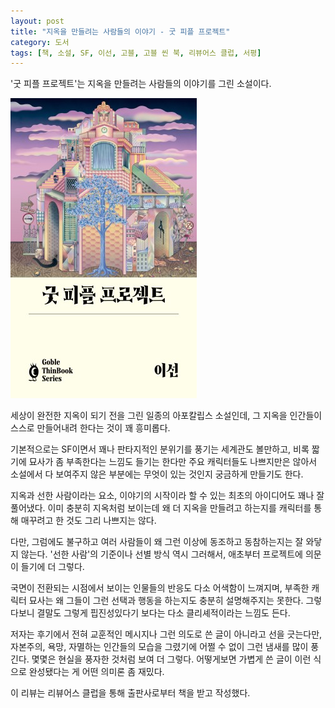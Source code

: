 ```yaml
---
layout: post
title: "지옥을 만들려는 사람들의 이야기 - 굿 피플 프로젝트"
category: 도서
tags: [책, 소설, SF, 이선, 고블, 고블 씬 북, 리뷰어스 클럽, 서평]
---
```


'굿 피플 프로젝트'는
지옥을 만들려는 사람들의 이야기를 그린 소설이다.

![표지](/images/good-people-project-book-h480.jpg)

세상이 완전한 지옥이 되기 전을 그린 일종의 아포칼립스 소설인데,
그 지옥을 인간들이 스스로 만들어내려 한다는 것이 꽤 흥미롭다.

기본적으로는 SF이면서 꽤나 판타지적인 분위기를 풍기는 세계관도 볼만하고,
비록 짧기에 묘사가 좀 부족한다는 느낌도 들기는 한다만
주요 캐릭터들도 나쁘지만은 않아서
소설에서 다 보여주지 않은 부분에는 무엇이 있는 것인지 궁금하게 만들기도 한다.

지옥과 선한 사람이라는 요소,
이야기의 시작이라 할 수 있는 최초의 아이디어도 꽤나 잘 풀어냈다.
이미 충분히 지옥처럼 보이는데 왜 더 지옥을 만들려고 하는지를
캐릭터를 통해 매꾸려고 한 것도 그리 나쁘지는 않다.

다만, 그럼에도 불구하고 여러 사람들이 왜 그런 이상에 동조하고 동참하는지는 잘 와닿지 않는다.
'선한 사람'의 기준이나 선별 방식 역시 그러해서,
애초부터 프로젝트에 의문이 들기에 더 그렇다.

국면이 전환되는 시점에서 보이는 인물들의 반응도 다소 어색함이 느껴지며,
부족한 캐릭터 묘사는 왜 그들이 그런 선택과 행동을 하는지도 충분히 설명해주지는 못한다.
그렇다보니 결말도 그렇게 핍진성있다기 보다는 다소 클리셰적이라는 느낌도 든다.

저자는 후기에서 전혀 교훈적인 메시지나 그런 의도로 쓴 글이 아니라고 선을 긋는다만,
자본주의, 욕망, 자멸하는 인간들의 모습을 그렸기에 어쩔 수 없이 그런 냄새를 많이 풍긴다.
몇몇은 현실을 풍자한 것처럼 보여 더 그렇다.
어떻게보면 가볍게 쓴 글이 이런 식으로 완성됐다는 게 어떤 의미론 좀 재밌다.



<div class="im im-info">
이 리뷰는 리뷰어스 클럽을 통해 출판사로부터 책을 받고 작성했다.
</div>
